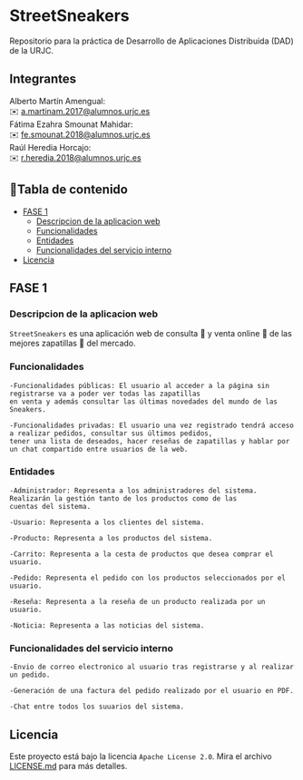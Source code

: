# StreetSneakers
Repositorio para la práctica de Desarrollo de Aplicaciones Distribuida (DAD) de la URJC.

## Integrantes
Alberto Martín Amengual:  
:envelope: a.martinam.2017@alumnos.urjc.es  
Fátima Ezahra Smounat Mahidar:  
    :envelope: fe.smounat.2018@alumnos.urjc.es  
Raúl Heredia Horcajo:  
    :envelope: r.heredia.2018@alumnos.urjc.es


## :open_book:Tabla de contenido

- [FASE 1](#fase-1)
    - [Descripcion de la aplicacion web](#descripcion-de-la-aplicacion-web)
    - [Funcionalidades](#funcionalidades)
    - [Entidades](#entidades)
    - [Funcionalidades del servicio interno](#funcionalidades-del-servicio-interno)
- [Licencia](#licencia)

## FASE 1

### Descripcion de la aplicacion web
`StreetSneakers` es una aplicación web de consulta :newspaper: y venta online :shopping_cart: de las mejores zapatillas :athletic_shoe: del mercado.

### Funcionalidades
```
-Funcionalidades públicas: El usuario al acceder a la página sin registrarse va a poder ver todas las zapatillas
en venta y además consultar las últimas novedades del mundo de las Sneakers.

-Funcionalidades privadas: El usuario una vez registrado tendrá acceso a realizar pedidos, consultar sus últimos pedidos,
tener una lista de deseados, hacer reseñas de zapatillas y hablar por un chat compartido entre usuarios de la web.
```
### Entidades
```
-Administrador: Representa a los administradores del sistema. Realizarán la gestión tanto de los productos como de las
cuentas del sistema.

-Usuario: Representa a los clientes del sistema.

-Producto: Representa a los productos del sistema.

-Carrito: Representa a la cesta de productos que desea comprar el usuario.

-Pedido: Representa el pedido con los productos seleccionados por el usuario.

-Reseña: Representa a la reseña de un producto realizada por un usuario.

-Noticia: Representa a las noticias del sistema.
```
### Funcionalidades del servicio interno
```
-Envio de correo electronico al usuario tras registrarse y al realizar un pedido.

-Generación de una factura del pedido realizado por el usuario en PDF.

-Chat entre todos los suuarios del sistema.
```
## Licencia
Este proyecto está bajo la licencia `Apache License 2.0`. Mira el archivo [LICENSE.md](LICENSE.md) para más detalles.